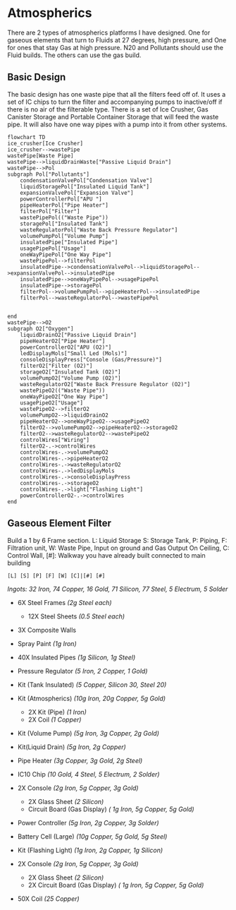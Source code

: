 # Atmospherics
There are 2 types of atmospherics platforms I have designed.  One for gaseous elements that turn to Fluids at 27 degrees, high pressure,  and One for ones that stay Gas at high pressure.   N20 and Pollutants should use the Fluid builds.  The others can use the gas build.  

## Basic Design
The basic design has one waste pipe that all the filters feed off of.  It uses a set of IC chips to turn the filter and accompanying pumps to inactive/off if there is no air of the filterable type.  There is a set of Ice Crusher, Gas Canister Storage and Portable Container Storage that will feed the waste pipe.  It will also have one way pipes with a pump into it from other systems.

```mermaid
flowchart TD
ice_crusher[Ice Crusher]
ice_crusher-->wastePipe
wastePipe[Waste Pipe]    
wastePipe-->liquidDrainWaste["Passive Liquid Drain"]
wastePipe-->Pol
subgraph Pol["Pollutants"]
    condensationValvePol["Condensation Valve"]
    liquidStoragePol["Insulated Liquid Tank"]
    expansionValvePol["Expansion Valve"]
    powerControllerPol["APU "]
    pipeHeaterPol["Pipe Heater"]
    filterPol["Filter"]
    wastePipePol(("Waste Pipe"))
    storagePol["Insulated Tank"]
    wasteRegulatorPol["Waste Back Pressure Regulator"]
    volumePumpPol["Volume Pump"]
    insulatedPipe["Insulated Pipe"]
    usagePipePol["Usage"]
    oneWayPipePol["One Way Pipe"]
    wastePipePol-->filterPol
    insulatedPipe-->condensationValvePol-->liquidStoragePol-->expansionValvePol-->insulatedPipe
    insulatedPipe-->oneWayPipePol-->usagePipePol
    insulatedPipe-->storagePol
    filterPol-->volumePumpPol-->pipeHeaterPol-->insulatedPipe
    filterPol-->wasteRegulatorPol-->wastePipePol
    

end
wastePipe-->O2
subgraph O2["Oxygen"]
    liquidDrainO2["Passive Liquid Drain"]
    pipeHeaterO2["Pipe Heater"]
    powerControllerO2["APU (O2)"]
    ledDisplayMols["Small Led (Mols)"]
    consoleDisplayPress["Console (Gas/Pressure)"]
    filterO2["Filter (O2)"]
    storageO2["Insulated Tank (O2)"]
    volumePumpO2["Volume Pump (O2)"]
    wasteRegulatorO2["Waste Back Pressure Regulator (O2)"]
    wastePipeO2(("Waste Pipe"))
    oneWayPipeO2["One Way Pipe"]
    usagePipeO2["Usage"]    
    wastePipeO2-->filterO2
    volumePumpO2-->liquidDrainO2
    pipeHeaterO2-->oneWayPipeO2-->usagePipeO2
    filterO2-->volumePumpO2-->pipeHeaterO2-->storageO2
    filterO2-->wasteRegulatorO2-->wastePipeO2
    controlWires["Wiring"]
    filterO2-.->controlWires
    controlWires-.->volumePumpO2
    controlWires-.->pipeHeaterO2
    controlWires-.->wasteRegulatorO2
    controlWires-.->ledDisplayMols
    controlWires-.->consoleDisplayPress
    controlWires-.->storageO2
    controlWires-.->light["Flashing Light"]
    powerControllerO2-.->controlWires
end
```

## Gaseous Element Filter
Build a 1 by 6 Frame section. L: Liquid Storage S: Storage Tank, P: Piping, F: Filtration unit, W: Waste Pipe, Input on ground and Gas Output On Ceiling, C: Control Wall, [#]: Walkway you have already built connected to main building
```
[L] [S] [P] [F] [W] [C]|[#] [#]
```
*Ingots: 32 Iron, 74 Copper, 16 Gold, 71 Silicon, 77 Steel, 5 Electrum, 5 Solder*
* 6X Steel Frames *(2g Steel each)*
  * 12X Steel Sheets *(0.5 Steel each)*
* 3X Composite Walls
* Spray Paint *(1g Iron)*

* 40X Insulated Pipes *(1g Silicon, 1g Steel)*
* Pressure Regulator *(5 Iron, 2 Copper, 1 Gold)*
* Kit (Tank Insulated) *(5 Copper, Silicon 30, Steel 20)*
* Kit (Atmospherics) *(10g Iron, 20g Copper, 5g Gold)*
  * 2X Kit (Pipe) *(1 Iron)*
  * 2X Coil *(1 Copper)*
* Kit (Volume Pump) *(5g Iron, 3g Copper, 2g Gold)*
* Kit(Liquid Drain) *(5g Iron, 2g Copper)*
* Pipe Heater *(3g Copper, 3g Gold, 2g Steel)*

* IC10 Chip *(10 Gold, 4 Steel, 5 Electrum, 2 Solder)*
* 2X Console *(2g Iron, 5g Copper, 3g Gold)*
  * 2X Glass Sheet *(2 Silicon)*
  * Circuit Board (Gas Display) *(	1g Iron, 5g Copper, 5g Gold)*
* Power Controller *(5g Iron, 2g Copper, 3g Solder)*
* Battery Cell (Large) *(10g Copper, 5g Gold, 5g Steel)*
* Kit (Flashing Light) *(1g Iron, 2g Copper, 1g Silicon)*
* 2X Console *(2g Iron, 5g Copper, 3g Gold)*
  * 2X Glass Sheet *(2 Silicon)*
  * 2X Circuit Board (Gas Display) *(	1g Iron, 5g Copper, 5g Gold)*
* 50X Coil *(25 Copper)*